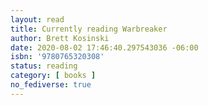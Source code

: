 ```yaml
---
layout: read
title: Currently reading Warbreaker
author: Brett Kosinski
date: 2020-08-02 17:46:40.297543036 -06:00
isbn: '9780765320308'
status: reading
category: [ books ]
no_fediverse: true
---
```

